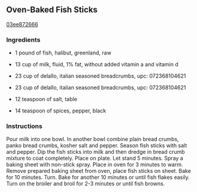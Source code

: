 ## Oven-Baked Fish Sticks

[03ee872666](http://www.food.com/recipe/oven-baked-fish-sticks-407660)

### Ingredients

 - 1 pound of fish, halibut, greenland, raw

 - 13 cup of milk, fluid, 1% fat, without added vitamin a and vitamin d

 - 23 cup of delallo, italian seasoned breadcrumbs, upc: 072368104621

 - 23 cup of delallo, italian seasoned breadcrumbs, upc: 072368104621

 - 12 teaspoon of salt, table

 - 14 teaspoon of spices, pepper, black

### Instructions

Pour milk into one bowl. In another bowl combine plain bread crumbs, panko bread crumbs, kosher salt and pepper. Season fish sticks with salt and pepper. Dip the fish sticks into milk and then dredge in bread crumb mixture to coat completely. Place on plate. Let stand 5 minutes. Spray a baking sheet with non-stick spray. Place in oven for 3 minutes to warm. Remove prepared baking sheet from oven, place fish sticks on sheet. Bake for 10 minutes. Turn. Bake for another 10 minutes or until fish flakes easily. Turn on the broiler and broil for 2-3 minutes or until fish browns.